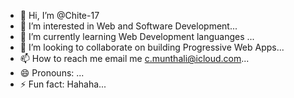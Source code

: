 - 👋 Hi, I’m @Chite-17
- 👀 I’m interested in Web and Software Development...
- 🌱 I’m currently learning Web Development languanges ...
- 💞️ I’m looking to collaborate on building Progressive Web Apps...
- 📫 How to reach me email me c.munthali@icloud.com...
- 😄 Pronouns: ...
- ⚡ Fun fact: Hahaha...

<!---
Chite-17/Chite-17 is a ✨ special ✨ repository because its `README.md` (this file) appears on your GitHub profile.
You can click the Preview link to take a look at your changes.
--->
